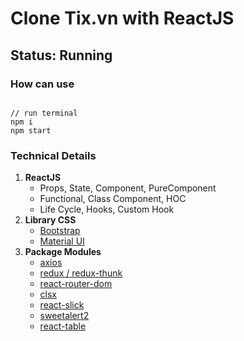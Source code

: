 # Clone Tix.vn with ReactJS
## Status: Running
### How can use
```git

// run terminal
npm i
npm start
```

### Technical Details
1. **ReactJS**
   - Props, State, Component, PureComponent
   - Functional, Class Component, HOC
   - Life Cycle, Hooks, Custom Hook
2. **Library CSS**
   - [Bootstrap](https://getbootstrap.com/)
   - [Material UI](https://mui.com/)
3. **Package Modules**
    - [axios](https://axios-http.com/)
    - [redux / redux-thunk](https://redux.js.org/)
    - [react-router-dom](https://reactrouter.com/web/guides/quick-start)
    - [clsx](https://github.com/lukeed/clsx#readme)
    - [react-slick](https://react-slick.neostack.com/)
    - [sweetalert2](https://sweetalert2.github.io/)
    - [react-table](https://react-table.tanstack.com/)